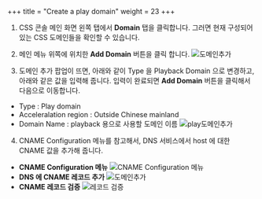 +++
title = "Create a play domain"
weight = 23
+++

1. CSS 콘솔 메인 화면 왼쪽 탭에서 **Domain** 탭을 클릭합니다. 그러면 현재 구성되어 있는 CSS 도메인들을 확인할 수 있습니다.


2. 메인 메뉴 위쪽에 위치한 **Add Domain** 버튼을 클릭 합니다.
![도메인추가](/images/css-basic/3-css-console-new-domain.png)


3. 도메인 추가 팝업이 뜨면, 아래와 같이 Type 을 Playback Domain 으로 변경하고, 아래와 같은 값을 입력해 줍니다. 입력이 완료되면 **Add Domain** 버튼을 클릭해서 다음으로 이동합니다.
- Type : Play domain
- Acceleralation region : Outside Chinese mainland 
- Domain Name : playback 용으로 사용할 도메인 이름
![play도메인추가](/images/css-basic/4-2-css-play-domain.png?width=40vw&classes=left)

4. CNAME Configuration 메뉴를 참고해서, DNS 서비스에서 host 에 대한 CNAME 값을 추가해 줍니다.

- **CNAME Configuration 메뉴**
![CNAME Configuration 메뉴](/images/css-basic/4-2-css-play-domain-cname-configuration.png?width=40vw&classes=left)
- **DNS 에 CNAME 레코드 추가**
![도메인추가](/images/css-basic/4-2-css-play-domain-cname.png)
- **CNAME 레코드 검증**
![레코드 검증](/images/css-basic/4-2-css-play-domain-cname-verify.png?width=40vw&classes=left)
